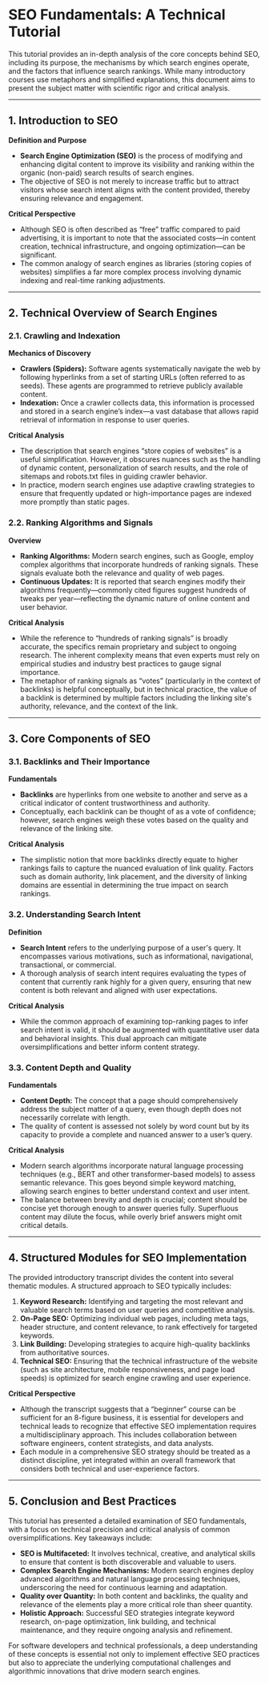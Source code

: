 

# SEO Fundamentals: A Technical Tutorial

This tutorial provides an in-depth analysis of the core concepts behind SEO, including its purpose, the mechanisms by which search engines operate, and the factors that influence search rankings. While many introductory courses use metaphors and simplified explanations, this document aims to present the subject matter with scientific rigor and critical analysis.

---

## 1. Introduction to SEO

**Definition and Purpose**

- **Search Engine Optimization (SEO)** is the process of modifying and enhancing digital content to improve its visibility and ranking within the organic (non-paid) search results of search engines.
- The objective of SEO is not merely to increase traffic but to attract visitors whose search intent aligns with the content provided, thereby ensuring relevance and engagement.

**Critical Perspective**

- Although SEO is often described as “free” traffic compared to paid advertising, it is important to note that the associated costs—in content creation, technical infrastructure, and ongoing optimization—can be significant.
- The common analogy of search engines as libraries (storing copies of websites) simplifies a far more complex process involving dynamic indexing and real-time ranking adjustments.

---

## 2. Technical Overview of Search Engines

### 2.1. Crawling and Indexation

**Mechanics of Discovery**

- **Crawlers (Spiders):** Software agents systematically navigate the web by following hyperlinks from a set of starting URLs (often referred to as seeds). These agents are programmed to retrieve publicly available content.
- **Indexation:** Once a crawler collects data, this information is processed and stored in a search engine’s index—a vast database that allows rapid retrieval of information in response to user queries.

**Critical Analysis**

- The description that search engines “store copies of websites” is a useful simplification. However, it obscures nuances such as the handling of dynamic content, personalization of search results, and the role of sitemaps and robots.txt files in guiding crawler behavior.
- In practice, modern search engines use adaptive crawling strategies to ensure that frequently updated or high-importance pages are indexed more promptly than static pages.

### 2.2. Ranking Algorithms and Signals

**Overview**

- **Ranking Algorithms:** Modern search engines, such as Google, employ complex algorithms that incorporate hundreds of ranking signals. These signals evaluate both the relevance and quality of web pages.
- **Continuous Updates:** It is reported that search engines modify their algorithms frequently—commonly cited figures suggest hundreds of tweaks per year—reflecting the dynamic nature of online content and user behavior.

**Critical Analysis**

- While the reference to “hundreds of ranking signals” is broadly accurate, the specifics remain proprietary and subject to ongoing research. The inherent complexity means that even experts must rely on empirical studies and industry best practices to gauge signal importance.
- The metaphor of ranking signals as “votes” (particularly in the context of backlinks) is helpful conceptually, but in technical practice, the value of a backlink is determined by multiple factors including the linking site's authority, relevance, and the context of the link.

---

## 3. Core Components of SEO

### 3.1. Backlinks and Their Importance

**Fundamentals**

- **Backlinks** are hyperlinks from one website to another and serve as a critical indicator of content trustworthiness and authority.
- Conceptually, each backlink can be thought of as a vote of confidence; however, search engines weigh these votes based on the quality and relevance of the linking site.

**Critical Analysis**

- The simplistic notion that more backlinks directly equate to higher rankings fails to capture the nuanced evaluation of link quality. Factors such as domain authority, link placement, and the diversity of linking domains are essential in determining the true impact on search rankings.

### 3.2. Understanding Search Intent

**Definition**

- **Search Intent** refers to the underlying purpose of a user's query. It encompasses various motivations, such as informational, navigational, transactional, or commercial.
- A thorough analysis of search intent requires evaluating the types of content that currently rank highly for a given query, ensuring that new content is both relevant and aligned with user expectations.

**Critical Analysis**

- While the common approach of examining top-ranking pages to infer search intent is valid, it should be augmented with quantitative user data and behavioral insights. This dual approach can mitigate oversimplifications and better inform content strategy.

### 3.3. Content Depth and Quality

**Fundamentals**

- **Content Depth:** The concept that a page should comprehensively address the subject matter of a query, even though depth does not necessarily correlate with length.
- The quality of content is assessed not solely by word count but by its capacity to provide a complete and nuanced answer to a user’s query.

**Critical Analysis**

- Modern search algorithms incorporate natural language processing techniques (e.g., BERT and other transformer-based models) to assess semantic relevance. This goes beyond simple keyword matching, allowing search engines to better understand context and user intent.
- The balance between brevity and depth is crucial; content should be concise yet thorough enough to answer queries fully. Superfluous content may dilute the focus, while overly brief answers might omit critical details.

---

## 4. Structured Modules for SEO Implementation

The provided introductory transcript divides the content into several thematic modules. A structured approach to SEO typically includes:

1. **Keyword Research:** Identifying and targeting the most relevant and valuable search terms based on user queries and competitive analysis.
2. **On-Page SEO:** Optimizing individual web pages, including meta tags, header structure, and content relevance, to rank effectively for targeted keywords.
3. **Link Building:** Developing strategies to acquire high-quality backlinks from authoritative sources.
4. **Technical SEO:** Ensuring that the technical infrastructure of the website (such as site architecture, mobile responsiveness, and page load speeds) is optimized for search engine crawling and user experience.

**Critical Perspective**

- Although the transcript suggests that a “beginner” course can be sufficient for an 8-figure business, it is essential for developers and technical leads to recognize that effective SEO implementation requires a multidisciplinary approach. This includes collaboration between software engineers, content strategists, and data analysts.
- Each module in a comprehensive SEO strategy should be treated as a distinct discipline, yet integrated within an overall framework that considers both technical and user-experience factors.

---

## 5. Conclusion and Best Practices

This tutorial has presented a detailed examination of SEO fundamentals, with a focus on technical precision and critical analysis of common oversimplifications. Key takeaways include:

- **SEO is Multifaceted:** It involves technical, creative, and analytical skills to ensure that content is both discoverable and valuable to users.
- **Complex Search Engine Mechanisms:** Modern search engines deploy advanced algorithms and natural language processing techniques, underscoring the need for continuous learning and adaptation.
- **Quality over Quantity:** In both content and backlinks, the quality and relevance of the elements play a more critical role than sheer quantity.
- **Holistic Approach:** Successful SEO strategies integrate keyword research, on-page optimization, link building, and technical maintenance, and they require ongoing analysis and refinement.

For software developers and technical professionals, a deep understanding of these concepts is essential not only to implement effective SEO practices but also to appreciate the underlying computational challenges and algorithmic innovations that drive modern search engines.

